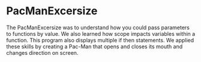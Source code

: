 # PacManExcersize
The PacManExcersize was to understand how you could pass parameters to functions by value.
We also learned how scope impacts variables within a function.
This program also displays multiple if then statements.
We applied these skills by creating a Pac-Man that opens and closes its mouth and changes direction on screen.
